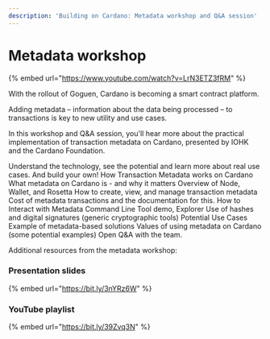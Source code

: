 ```yaml
---
description: 'Building on Cardano: Metadata workshop and Q&A session'
---
```


# Metadata workshop

{% embed url="https://www.youtube.com/watch?v=LrN3ETZ3fRM" %}

With the rollout of Goguen, Cardano is becoming a smart contract platform. 

Adding metadata – information about the data being processed – to transactions is key to new utility and use cases.

 In this workshop and Q&A session, you'll hear more about the practical implementation of transaction metadata on Cardano, presented by IOHK and the Cardano Foundation. 

Understand the technology, see the potential and learn more about real use cases. And build your own! How Transaction Metadata works on Cardano What metadata on Cardano is - and why it matters Overview of Node, Wallet, and Rosetta How to create, view, and manage transaction metadata Cost of metadata transactions and the documentation for this. How to Interact with Metadata Command Line Tool demo, Explorer Use of hashes and digital signatures \(generic cryptographic tools\) Potential Use Cases Example of metadata-based solutions Values of using metadata on Cardano \(some potential examples\) Open Q&A with the team.

Additional resources from the metadata workshop: 

### Presentation slides

{% embed url="https://bit.ly/3nYRz6W​" %}



### YouTube playlist

{% embed url="https://bit.ly/39Zvq3N​" %}





